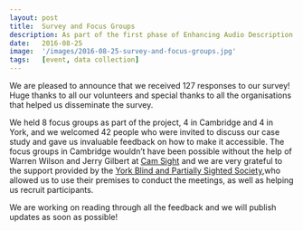 ```yaml
---
layout: post
title:  Survey and Focus Groups
description: As part of the first phase of Enhancing Audio Description we conducted an online/telephone survey as well as focus groups on current accessibility measures and the future of Audio Description.
date:   2016-08-25
image:  '/images/2016-08-25-survey-and-focus-groups.jpg'
tags:   [event, data collection]
---
```


We are pleased to announce that we received 127 responses to our survey! Huge thanks to all our volunteers and special thanks to all the organisations that helped us disseminate the survey.

We held 8 focus groups as part of the project, 4 in Cambridge and 4 in York, and we welcomed 42 people who were invited to discuss our case study and gave us invaluable feedback on how to make it accessible. The focus groups in Cambridge wouldn’t have been possible without the help of Warren Wilson and Jerry Gilbert at [Cam Sight](https://www.camsight.org.uk/) and we are very grateful to the support provided by the [York Blind and Partially Sighted Society](https://www.mysightyork.org/),who allowed us to use their premises to conduct the meetings, as well as helping us recruit participants.

We are working on reading through all the feedback and we will publish updates as soon as possible!